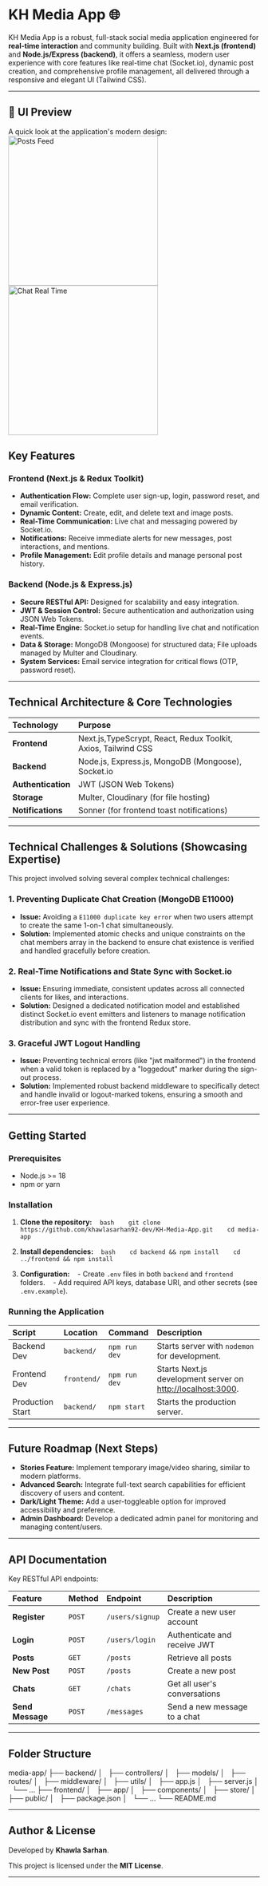 # KH Media App 🌐

KH Media App is a robust, full-stack social media application engineered for **real-time interaction** and community building. Built with **Next.js (frontend)** and **Node.js/Express (backend)**, it offers a seamless, modern user experience with core features like real-time chat (Socket.io), dynamic post creation, and comprehensive profile management, all delivered through a responsive and elegant UI (Tailwind CSS).

---

## 📸 UI Preview

A quick look at the application's modern design:
 <img src="/readme-images/Home-screenShot.png" alt="Posts Feed" width="300">
<br><img src="/readme-images/real-time-chats.png" alt="Chat Real Time" width="300">

## Key Features

### Frontend (Next.js & Redux Toolkit)
- **Authentication Flow:** Complete user sign-up, login, password reset, and email verification.
- **Dynamic Content:** Create, edit, and delete text and image posts.
- **Real-Time Communication:** Live chat and messaging powered by Socket.io.
- **Notifications:** Receive immediate alerts for new messages, post interactions, and mentions.
- **Profile Management:** Edit profile details and manage personal post history.

### Backend (Node.js & Express.js)
- **Secure RESTful API:** Designed for scalability and easy integration.
- **JWT & Session Control:** Secure authentication and authorization using JSON Web Tokens.
- **Real-Time Engine:** Socket.io setup for handling live chat and notification events.
- **Data & Storage:** MongoDB (Mongoose) for structured data; File uploads managed by Multer and Cloudinary.
- **System Services:** Email service integration for critical flows (OTP, password reset).

---

## Technical Architecture & Core Technologies

| Technology | Purpose |
| :--- | :--- |
| **Frontend** | Next.js,TypeScrypt, React, Redux Toolkit, Axios, Tailwind CSS |
| **Backend** | Node.js, Express.js, MongoDB (Mongoose), Socket.io |
| **Authentication** | JWT (JSON Web Tokens) |
| **Storage** | Multer, Cloudinary (for file hosting) |
| **Notifications** | Sonner (for frontend toast notifications) |

---

## Technical Challenges & Solutions (Showcasing Expertise)

This project involved solving several complex technical challenges:

### 1. Preventing Duplicate Chat Creation (MongoDB E11000)
- **Issue:** Avoiding a `E11000 duplicate key error` when two users attempt to create the same 1-on-1 chat simultaneously.
- **Solution:** Implemented atomic checks and unique constraints on the chat members array in the backend to ensure chat existence is verified and handled gracefully before creation.

### 2. Real-Time Notifications and State Sync with Socket.io
- **Issue:** Ensuring immediate, consistent updates across all connected clients for likes, and interactions.
- **Solution:** Designed a dedicated notification model and established distinct Socket.io event emitters and listeners to manage notification distribution and sync with the frontend Redux store.

### 3. Graceful JWT Logout Handling
- **Issue:** Preventing technical errors (like "jwt malformed") in the frontend when a valid token is replaced by a "loggedout" marker during the sign-out process.
- **Solution:** Implemented robust backend middleware to specifically detect and handle invalid or logout-marked tokens, ensuring a smooth and error-free user experience.

---

## Getting Started

### Prerequisites
- Node.js >= 18
- npm or yarn

### Installation

1. **Clone the repository:**
   ```bash
   git clone https://github.com/khawlasarhan92-dev/KH-Media-App.git
   cd media-app
   ```

2. **Install dependencies:**
   ```bash
   cd backend && npm install
   cd ../frontend && npm install
   ```

3. **Configuration:**
   - Create `.env` files in both `backend` and `frontend` folders.
   - Add required API keys, database URI, and other secrets (see `.env.example`).

### Running the Application

| Script | Location | Command | Description |
| :--- | :--- | :--- | :--- |
| Backend Dev | `backend/` | `npm run dev` | Starts server with `nodemon` for development. |
| Frontend Dev | `frontend/` | `npm run dev` | Starts Next.js development server on [http://localhost:3000](http://localhost:3000). |
| Production Start | `backend/` | `npm start` | Starts the production server. |


---

## Future Roadmap (Next Steps)

- **Stories Feature:** Implement temporary image/video sharing, similar to modern platforms.
- **Advanced Search:** Integrate full-text search capabilities for efficient discovery of users and content.
- **Dark/Light Theme:** Add a user-toggleable option for improved accessibility and preference.
- **Admin Dashboard:** Develop a dedicated admin panel for monitoring and managing content/users.

---

## API Documentation

Key RESTful API endpoints:

| Feature | Method | Endpoint | Description |
| :--- | :--- | :--- | :--- |
| **Register** | `POST` | `/users/signup` | Create a new user account |
| **Login** | `POST` | `/users/login` | Authenticate and receive JWT |
| **Posts** | `GET` | `/posts` | Retrieve all posts |
| **New Post** | `POST` | `/posts` | Create a new post |
| **Chats** | `GET` | `/chats` | Get all user's conversations |
| **Send Message**| `POST` | `/messages` | Send a new message to a chat |

---

## Folder Structure

media-app/
├── backend/
│   ├── controllers/
│   ├── models/
│   ├── routes/
│   ├── middleware/
│   ├── utils/
│   ├── app.js
│   ├── server.js
│   └── ...
├── frontend/
│   ├── app/
│   ├── components/
│   ├── store/
│   ├── public/
│   ├── package.json
│   └── ...
└── README.md


---

## Author & License

Developed by **Khawla Sarhan**.

This project is licensed under the **MIT License**.

---